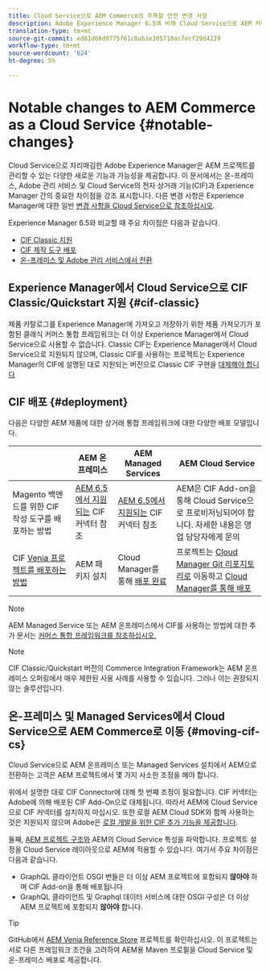 ```yaml
---
title: Cloud Service으로 AEM Commerce의 주목할 만한 변경 사항
description: Adobe Experience Manager 6.5에 비해 Cloud Service으로 AEM 커머스가 눈에 띄게 변화했다.
translation-type: tm+mt
source-git-commit: ed81d08d9775f61c0ab1e305710ac7ecf29d4229
workflow-type: tm+mt
source-wordcount: '624'
ht-degree: 5%

---
```



# Notable changes to AEM Commerce as a Cloud Service {#notable-changes}

Cloud Service으로 자리매김한 Adobe Experience Manager은 AEM 프로젝트를 관리할 수 있는 다양한 새로운 기능과 가능성을 제공합니다. 이 문서에서는 온-프레미스, Adobe 관리 서비스 및 Cloud Service의 전자 상거래 기능(CIF)과 Experience Manager 간의 중요한 차이점을 강조 표시합니다. 다른 변경 사항은 Experience Manager에 대한 일반 [변경 사항을 Cloud Service으로 참조하십시오](/help/release-notes/aem-cloud-changes.md).

Experience Manager 6.5와 비교할 때 주요 차이점은 다음과 같습니다.
* [CIF Classic 지원](#cif-classic)
* [CIF 제작 도구 배포](#cif-tools)
* [온-프레미스 및 Adobe 관리 서비스에서 전환](#moving-cif-cs)

## Experience Manager에서 Cloud Service으로 CIF Classic/Quickstart 지원 {#cif-classic}

제품 카탈로그를 Experience Manager에 가져오고 저장하기 위한 제품 가져오기가 포함된 클래식 커머스 통합 프레임워크는 더 이상 Experience Manager에서 Cloud Service으로 사용할 수 없습니다. Classic CIF는 Experience Manager에서 Cloud Service으로 지원되지 않으며, Classic CIF를 사용하는 프로젝트는 Experience Manager의 CIF에 설명된 대로 지원되는 버전으로 Classic CIF 구현을 [대체해야 합니다](https://docs.adobe.com/content/help/en/experience-manager-cloud-service/commerce/architecture/magento.html#overview)

## CIF 배포 {#deployment}

다음은 다양한 AEM 제품에 대한 상거래 통합 프레임워크에 대한 다양한 배포 모델입니다.

|  | AEM 온프레미스 | AEM Managed Services | AEM Cloud Service |
|-------------     |-----------|-----------|-----------|
| Magento 백엔드를 위한 CIF 작성 도구를 배포하는 방법 | [AEM 6.5에서 지원되는](https://github.com/adobe/commerce-cif-connector/blob/master/README.md) CIF 커넥터 참조 | [AEM 6.5에서 지원되는](https://github.com/adobe/commerce-cif-connector/blob/master/README.md) CIF 커넥터 참조 | AEM은 CIF Add-on을 통해 Cloud Service으로 프로비저닝되어야 합니다. 자세한 내용은 영업 담당자에게 문의 |
| CIF [Venia 프로젝트를 배포하는 방법](https://github.com/adobe/aem-cif-guides-venia) | AEM 패키지 설치 | Cloud Manager를 통해 [배포 완료](https://docs.adobe.com/content/help/ko-KR/experience-manager-cloud-manager/using/introduction-to-cloud-manager.html) | 프로젝트는 [Cloud Manager Git 리포지토리로](https://docs.adobe.com/content/help/ko-KR/experience-manager-cloud-service/implementing/managing-code/integrating-with-git.html) 이동하고 [Cloud Manager를 통해 배포](https://docs.adobe.com/content/help/ko-KR/experience-manager-cloud-service/implementing/deploying/overview.html) |

>[!NOTE]
>
>AEM Managed Service 또는 AEM 온프레미스에서 CIF를 사용하는 방법에 대한 추가 문서는 [커머스 통합 프레임워크를 참조하십시오.](https://www.adobe.io/apis/experiencecloud/commerce-integration-framework/getting-started.html)

>[!Note]
>
>CIF Classic/Quickstart 버전의 Commerce Integration Framework는 AEM 온프레미스 오퍼링에서 매우 제한된 사용 사례를 사용할 수 있습니다. 그러나 이는 권장되지 않는 솔루션입니다.

## 온-프레미스 및 Managed Services에서 Cloud Service으로 AEM Commerce로 이동 {#moving-cif-cs}

Cloud Service으로 AEM 온프레미스 또는 Managed Services 설치에서 AEM으로 전환하는 고객은 AEM 프로젝트에서 몇 가지 사소한 조정을 해야 합니다.

위에서 설명한 대로 CIF Connector에 대해 첫 번째 조정이 필요합니다. CIF 커넥터는 Adobe에 의해 배포된 CIF Add-On으로 대체됩니다. 따라서 AEM에 Cloud Service으로 CIF 커넥터를 설치하지 마십시오. 또한 로컬 AEM Cloud SDK와 함께 사용하는 것은 지원되지 않으며 Adobe은 [로컬 개발을 위한 CIF 추가 기능을 제공합니다](develop.md).

둘째, [AEM 프로젝트 구조와](https://docs.adobe.com/content/help/ko-KR/experience-manager-cloud-service/implementing/developing/aem-project-content-package-structure.html) AEM의 Cloud Service 특성을 파악합니다. 프로젝트 설정을 Cloud Service 레이아웃으로 AEM에 적용할 수 있습니다.
여기서 주요 차이점은 다음과 같습니다.

* GraphQL 클라이언트 OSGI 번들은 더 이상 AEM 프로젝트에 포함되지 **않아야** 하며 CIF Add-on을 통해 배포됩니다
* GraphQL 클라이언트 및 Graphql 데이터 서비스에 대한 OSGI 구성은 더 이상 AEM 프로젝트에 포함되지 **않아야** 합니다.

>[!TIP]
>
>GitHub에서 [AEM Venia Reference Store](https://github.com/adobe/aem-cif-guides-venia) 프로젝트를 확인하십시오. 이 프로젝트는 서로 다른 프레임워크 조건을 고려하여 AEM용 Maven 프로필을 Cloud Service 및 온-프레미스 배포로 제공합니다.
